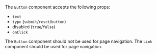The `Button` component accepts the following props:
* `text`
* `type` (`submit`/`reset`/`button`)
* disabled (`true`/`false`)
* `onClick`

The `Button` component should not be used for page navigation. The `Link` component should be used for page navigation. 
